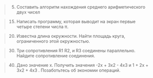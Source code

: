 > 5. Составить алгоритм нахождения среднего арифметического двух чисел

> 15. Написать программу, которая выводит на экран первые четыре степени числа π.

> 20. Известна длина окружности. Найти площадь круга, ограниченного этой окружностью.

> 30. Три сопротивления R1 R2, и R3 соединены параллельно. Найдите сопротивление соединения.

> 40. Дано значение х. Получить значения -2х + 3х2 - 4х3 и 1 + 2х + 3х2 + 4х3 . Позаботьтесь об экономии операций.